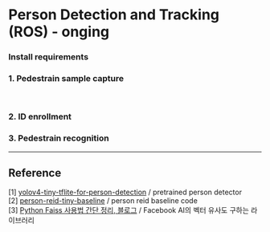 # Person Detection and Tracking (ROS) - onging 

### Install requirements


### 1. Pedestrain sample capture 

<br/>

### 2. ID enrollment 



### 3. Pedestrain recognition 



***
## Reference 
[1] [yolov4-tiny-tflite-for-person-detection](https://github.com/DoranLyong/yolov4-tiny-tflite-for-person-detection) / pretrained person detector <br/>
[2] [person-reid-tiny-baseline](https://github.com/DoranLyong/person-reid-tiny-baseline) / person reid baseline code <br/>
[3] [Python Faiss 사용법 간단 정리, 블로그](https://lsjsj92.tistory.com/605) / Facebook AI의 벡터 유사도 구하는 라이브러리 <br/>

